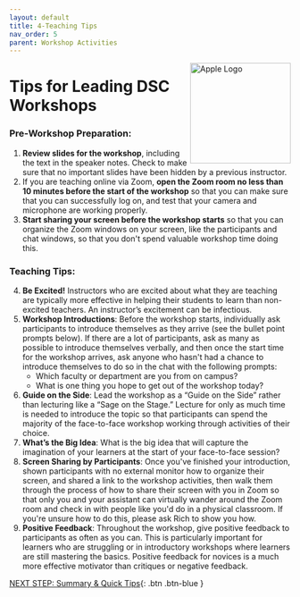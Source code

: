 ```yaml
---
layout: default
title: 4-Teaching Tips
nav_order: 5
parent: Workshop Activities
---
```

<img src="images/apple-logo.png" style="float:right;width:180px;" alt="Apple Logo">

# Tips for Leading DSC Workshops

### Pre-Workshop Preparation:
1. **Review slides for the workshop**, including the text in the speaker notes. Check to make sure that no important slides have been hidden by a previous instructor.
2. If you are teaching online via Zoom, **open the Zoom room no less than 10 minutes before the start of the workshop** so that you can make sure that you can successfully log on, and test that your camera and microphone are working properly.
3. **Start sharing your screen before the workshop starts** so that you can organize the Zoom windows on your screen, like the participants and chat windows, so that you don't spend valuable workshop time doing this.

### Teaching Tips:
4. **Be Excited!** Instructors who are excited about what they are teaching are typically more effective in helping their students to learn than non-excited teachers. An instructor’s excitement can be infectious.
5. **Workshop Introductions**: Before the workshop starts, individually ask participants to introduce themselves as they arrive (see the bullet point prompts below). If there are a lot of participants, ask as many as possible to introduce themselves verbally, and then once the start time for the workshop arrives, ask anyone who hasn't had a chance to introduce themselves to do so in the chat with the following prompts:
   - Which faculty or department are you from on campus? 
   - What is one thing you hope to get out of the workshop today?
6. **Guide on the Side**: Lead the workshop as a “Guide on the Side” rather than lecturing like a “Sage on the Stage.” Lecture for only as much time is needed to introduce the topic so that participants can spend the majority of the face-to-face workshop working through activities of their choice.
7. **What’s the Big Idea**: What is the big idea that will capture the imagination of your learners at the start of your face-to-face session?
8. **Screen Sharing by Participants**: Once you've finished your introduction, shown participants with no external monitor how to organize their screen, and shared a link to the workshop activities, then walk them through the process of how to share their screen with you in Zoom so that only you and your assistant can virtually wander around the Zoom room and check in with people like you'd do in a physical classroom. If you're unsure how to do this, please ask Rich to show you how.
9. **Positive Feedback**: Throughout the workshop, give positive feedback to participants as often as you can. This is particularly important for learners who are struggling or in introductory workshops where learners are still mastering the basics. Positive feedback for novices is a much more effective motivator than critiques or negative feedback.


[NEXT STEP: Summary & Quick Tips](summary-tips.html){: .btn .btn-blue }
